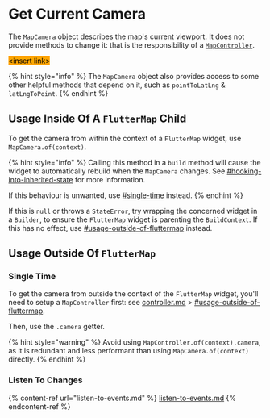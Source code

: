 # Get Current Camera

The `MapCamera` object describes the map's current viewport. It does not provide methods to change it: that is the responsibility of a [`MapController`](controller.md).

<mark style="background-color:orange;">\<insert link></mark>

{% hint style="info" %}
The `MapCamera` object also provides access to some other helpful methods that depend on it, such as `pointToLatLng` & `latLngToPoint`.
{% endhint %}

## Usage Inside Of A `FlutterMap` Child

To get the camera from within the context of a `FlutterMap` widget, use `MapCamera.of(context)`.

{% hint style="info" %}
Calling this method in a `build` method will cause the widget to automatically rebuild when the `MapCamera` changes. See [#hooking-into-inherited-state](../../plugins/making-a-plugin/creating-new-layers.md#hooking-into-inherited-state "mention") for more information.

If this behaviour is unwanted, use [#single-time](get-current-camera.md#single-time "mention") instead.
{% endhint %}

If this is `null` or throws a `StateError`, try wrapping the concerned widget in a `Builder`, to ensure the `FlutterMap` widget is parenting the `BuildContext`. If this has no effect, use [#usage-outside-of-fluttermap](get-current-camera.md#usage-outside-of-fluttermap "mention") instead.

## Usage Outside Of `FlutterMap`

### Single Time

To get the camera from outside the context of the `FlutterMap` widget, you'll need to setup a `MapController` first: see [controller.md](controller.md "mention") > [#usage-outside-of-fluttermap](controller.md#usage-outside-of-fluttermap "mention").

Then, use the `.camera` getter.

{% hint style="warning" %}
Avoid using `MapController.of(context).camera`, as it is redundant and less performant than using `MapCamera.of(context)` directly.
{% endhint %}

### Listen To Changes

{% content-ref url="listen-to-events.md" %}
[listen-to-events.md](listen-to-events.md)
{% endcontent-ref %}
